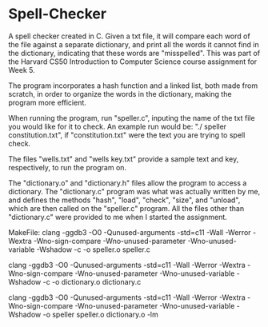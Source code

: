 # Spell-Checker
A spell checker created in C. Given a txt file, it will compare each word of the file against a separate dictionary, and print all the words it cannot find in the dictionary, indicating that these words are "misspelled". This was part of the Harvard CS50 Introduction to Computer Science course assignment for Week 5. 

The program incorporates a hash function and a linked list, both made from scratch, in order to organize the words in the dictionary, making the program more efficient. 

When running the program, run "speller.c", inputing the name of the txt file you would like for it to check. An example run would be: "./ speller constitution.txt", if "constitution.txt" were the text you are trying to spell check.

The files "wells.txt" and "wells key.txt" provide a sample text and key, respectively, to run the program on.

The "dictionary.o" and "dictionary.h" files allow the program to access a dictionary. The "dictionary.c" program was what was actually written by me, and defines the methods "hash", "load", "check", "size", and "unload", which are then called on the "speller.c" program. All the files other than "dictionary.c" were provided to me when I started the assignment.

MakeFile:
clang -ggdb3 -O0 -Qunused-arguments -std=c11 -Wall -Werror -Wextra -Wno-sign-compare -Wno-unused-parameter -Wno-unused-variable -Wshadow -c -o speller.o speller.c

clang -ggdb3 -O0 -Qunused-arguments -std=c11 -Wall -Werror -Wextra -Wno-sign-compare -Wno-unused-parameter -Wno-unused-variable -Wshadow -c -o dictionary.o dictionary.c

clang -ggdb3 -O0 -Qunused-arguments -std=c11 -Wall -Werror -Wextra -Wno-sign-compare -Wno-unused-parameter -Wno-unused-variable -Wshadow -o speller speller.o dictionary.o -lm

